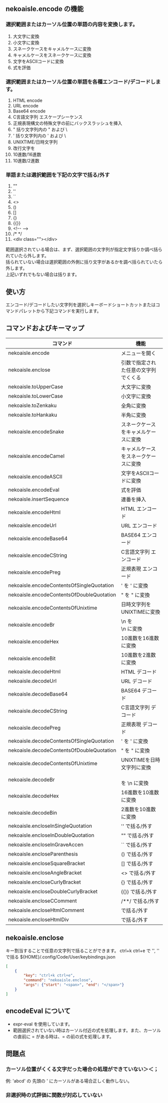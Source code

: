 ## nekoaisle.encode の機能

### 選択範囲またはカーソル位置の単語の内容を変換します。
1. 大文字に変換
1. 小文字に変換
1. スネークケースをキャメルケースに変換
1. キャメルケースをスネークケースに変換
1. 文字をASCIIコードに変換
1. 式を評価

### 選択範囲またはカーソル位置の単語を各種エンコード/デコードします。
1. HTML encode
1. URL encode
1. Base64 encode
1. C言語文字列 エスケープシーケンス
1. 正規表現構文の特殊文字の前にバックスラッシュを挿入
1. " 括り文字列内の " および \
1. ' 括り文字列内の ' および \
1. UNIXTIME/日時文字列
1. 改行文字を <br />
1. 10進数/16進数
1. 10進数/2進数

### 単語または選択範囲を下記の文字で括る/外す
1. ""
1. ''
1. ``
1. <>
1. ()
1. []
1. {}
1. {{}}
1. &lt;!-- -->
1. /* */
1. &lt;div class=""&gt;&lt;/div&gt;

範囲選択されている場合は、まず、選択範囲の文字列が指定文字括りか調べ括られていたら外します。  
括られていない場合は選択範囲の外側に括り文字があるかを調べ括られていたら外します。  
上記いずれでもない場合は括ります。

## 使い方
エンコード/デコードしたい文字列を選択しキーボードショートカットまたはコマンドパレットから下記コマンドを実行します。    

## コマンドおよびキーマップ
|                 コマンド                  |                 機能                 |
| ----------------------------------------- | ------------------------------------ |
| nekoaisle.encode                          | メニューを開く                       |
| nekoaisle.enclose                         | 引数で指定された任意の文字列でくくる |
| nekoaisle.toUpperCase                     | 大文字に変換                         |
| nekoaisle.toLowerCase                     | 小文字に変換                         |
| nekoaisle.toZenkaku                       | 全角に変換                           |
| nekoaisle.toHankaku                       | 半角に変換                           |
| nekoaisle.encodeSnake                     | スネークケースをキャメルケースに変換 |
| nekoaisle.encodeCamel                     | キャメルケースをスネークケースに変換 |
| nekoaisle.encodeASCII                     | 文字をASCIIコードに変換              |
| nekoaisle.encodeEval                      | 式を評価                             |
| nekoaisle.insertSequence                  | 連番を挿入                           |
| nekoaisle.encodeHtml                      | HTML エンコード                      |
| nekoaisle.encodeUrl                       | URL エンコード                       |
| nekoaisle.encodeBase64                    | BASE64 エンコード                    |
| nekoaisle.encodeCString                   | C言語文字列 エンコード               |
| nekoaisle.encodePreg                      | 正規表現 エンコード                  |
| nekoaisle.encodeContentsOfSingleQuotation | ' を \' に変換                       |
| nekoaisle.encodeContentsOfDoubleQuotation | " を \" に変換                       |
| nekoaisle.encodeContentsOfUnixtime        | 日時文字列をUNIXTIMEに変換           |
| nekoaisle.encodeBr                        | \n を <br />\n に変換                |
| nekoaisle.encodeHex                       | 10進数を16進数に変換                 |
| nekoaisle.encodeBit                       | 10進数を2進数に変換                  |
| nekoaisle.decodeHtml                      | HTML デコード                        |
| nekoaisle.decodeUrl                       | URL デコード                         |
| nekoaisle.decodeBase64                    | BASE64 デコード                      |
| nekoaisle.decodeCString                   | C言語文字列 デコード                 |
| nekoaisle.decodePreg                      | 正規表現 デコード                    |
| nekoaisle.decodeContentsOfSingleQuotation | \' を ' に変換                       |
| nekoaisle.decodeContentsOfDoubleQuotation | \" を " に変換                       |
| nekoaisle.decodeContentsOfUnixtime        | UNIXTIMEを日時文字列に変換           |
| nekoaisle.decodeBr                        | <br /> を \n に変換                  |
| nekoaisle.decodeHex                       | 16進数を10進数に変換                 |
| nekoaisle.decodeBin                       | 2進数を10進数に変換                  |
| nekoaisle.encloseInSingleQuotation        | '' で括る/外す                       |
| nekoaisle.encloseInDoubleQuotation        | "" で括る/外す                       |
| nekoaisle.encloseInGraveAccen             | `` で括る/外す                       |
| nekoaisle.encloseParenthesis              | () で括る/外す                       |
| nekoaisle.encloseSquareBracket            | [] で括る/外す                       |
| nekoaisle.encloseAngleBracket             | <> で括る/外す                       |
| nekoaisle.encloseCurlyBracket             | {} で括る/外す                       |
| nekoaisle.encloseDoubleCurlyBracket       | {{}} で括る/外す                     |
| nekoaisle.encloseCComment                 | /**/ で括る/外す                     |
| nekoaisle.encloseHtmlComment              | <!-- --> で括る/外す                 |
| nekoaisle.encloseHtmlDiv                  | <div class=""></div> で括る/外す     |

## nekoaisle.enclose
キー割当することで任意の文字列で括ることができます。
ctrl+k ctrl+e で '<span>', '</span>' で括る
 ${HOME}/.config/Code/User/keybindings.json
```json
[
	{
		"key": "ctrl+k ctrl+e",
		"command": "nekoaisle.enclose",
		"args": {"start": "<span>", "end": "</span>"}
	}
]
```

## encodeEval について

- expr-eval を使用しています。
- 範囲選択されていない時はカーソル付近の式を処理します。また、カーソルの直前に = がある時は、= の前の式を処理します。

## 問題点

### カーソル位置がくくる文字だった場合の処理ができていない＞＜；  
例: 'abcd' の 先頭の ' にカーソルがある場合正しく動作しない。

### 非選択時の式評価に関数が対応していない